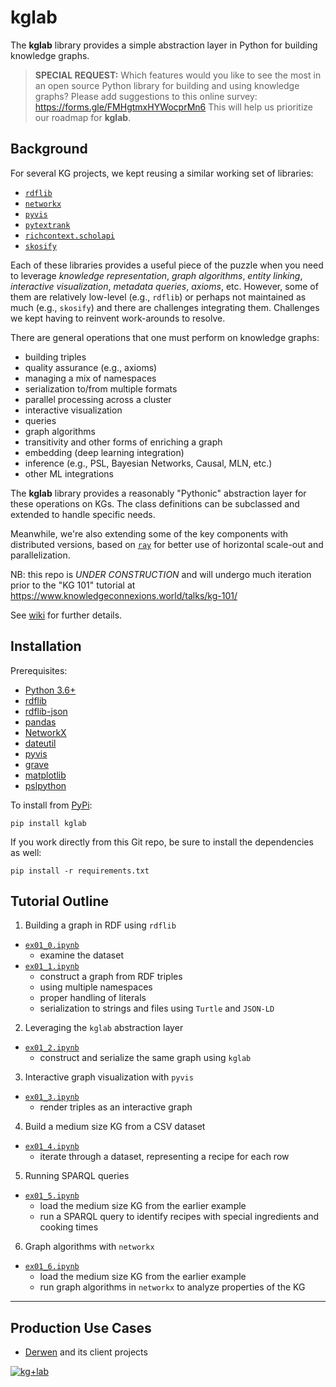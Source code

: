 # kglab

The **kglab** library provides a simple abstraction layer in Python
for building knowledge graphs.

> **SPECIAL REQUEST:**
> Which features would you like to see the most in an open source Python library for building and using knowledge graphs? Please add suggestions to this online survey: https://forms.gle/FMHgtmxHYWocprMn6  This will help us prioritize our roadmap for **kglab**.


## Background

For several KG projects, we kept reusing a similar working set of libraries:

  * [`rdflib`](https://rdflib.readthedocs.io/)
  * [`networkx`](https://networkx.org/)
  * [`pyvis`](https://pyvis.readthedocs.io/)
  * [`pytextrank`](https://pypi.org/project/pytextrank/)
  * [`richcontext.scholapi`](https://pypi.org/project/richcontext-scholapi/)
  * [`skosify`](https://skosify.readthedocs.io/)

Each of these libraries provides a useful piece of the puzzle when you need
to leverage *knowledge representation*, *graph algorithms*, *entity linking*,
*interactive visualization*, *metadata queries*, *axioms*, etc.
However, some of them are relatively low-level (e.g., `rdflib`) or perhaps not
maintained as much (e.g., `skosify`) and there are challenges integrating them.
Challenges we kept having to reinvent work-arounds to resolve.

There are general operations that one must perform on knowledge graphs:

  * building triples
  * quality assurance (e.g., axioms)
  * managing a mix of namespaces
  * serialization to/from multiple formats
  * parallel processing across a cluster
  * interactive visualization
  * queries
  * graph algorithms
  * transitivity and other forms of enriching a graph
  * embedding (deep learning integration)
  * inference (e.g., PSL, Bayesian Networks, Causal, MLN, etc.)
  * other ML integrations
 
The **kglab** library provides a reasonably "Pythonic" abstraction layer
for these operations on KGs.
The class definitions can be subclassed and extended to handle specific needs.

Meanwhile, we're also extending some of the key components with distributed
versions, based on [`ray`](https://ray.io/) for better use of horizontal
scale-out and parallelization.

NB: this repo is *UNDER CONSTRUCTION* and will undergo much iteration prior
to the "KG 101" tutorial at https://www.knowledgeconnexions.world/talks/kg-101/

See [wiki](https://github.com/DerwenAI/kglab/wiki) for further details.


## Installation

Prerequisites:

- [Python 3.6+](https://www.python.org/downloads/)
- [rdflib](https://rdflib.readthedocs.io/)
- [rdflib-json](https://github.com/RDFLib/rdflib-jsonld)
- [pandas](https://pandas.pydata.org/)
- [NetworkX](https://networkx.org/)
- [dateutil](https://pypi.org/project/python-dateutil/)
- [pyvis](https://pyvis.readthedocs.io/)
- [grave](https://github.com/networkx/grave)
- [matplotlib](https://matplotlib.org/)
- [pslpython](https://psl.linqs.org/)

To install from [PyPi](https://pypi.python.org/pypi/kglab):

```
pip install kglab
```

If you work directly from this Git repo, be sure to install the dependencies
as well:

```
pip install -r requirements.txt
```


## Tutorial Outline

1. Building a graph in RDF using `rdflib`
  * [`ex01_0.ipynb`](https://github.com/DerwenAI/kglab/blob/main/ex01_0.ipynb)
    * examine the dataset
  * [`ex01_1.ipynb`](https://github.com/DerwenAI/kglab/blob/main/ex01_1.ipynb)
    * construct a graph from RDF triples
    * using multiple namespaces
    * proper handling of literals
    * serialization to strings and files using `Turtle` and `JSON-LD`
2. Leveraging the `kglab` abstraction layer
  * [`ex01_2.ipynb`](https://github.com/DerwenAI/kglab/blob/main/ex01_2.ipynb)
    * construct and serialize the same graph using  `kglab`
3. Interactive graph visualization with `pyvis`
  * [`ex01_3.ipynb`](https://github.com/DerwenAI/kglab/blob/main/ex01_3.ipynb)
    * render triples as an interactive graph
4. Build a medium size KG from a CSV dataset
  * [`ex01_4.ipynb`](https://github.com/DerwenAI/kglab/blob/main/ex01_4.ipynb)
    * iterate through a dataset, representing a recipe for each row
5. Running SPARQL queries
  * [`ex01_5.ipynb`](https://github.com/DerwenAI/kglab/blob/main/ex01_5.ipynb)
    * load the medium size KG from the earlier example
    * run a SPARQL query to identify recipes with special ingredients and cooking times
6. Graph algorithms with `networkx`
  * [`ex01_6.ipynb`](https://github.com/DerwenAI/kglab/blob/main/ex01_6.ipynb)
    * load the medium size KG from the earlier example
    * run graph algorithms in `networkx` to analyze properties of the KG

---

## Production Use Cases

  * [Derwen](https://derwen.ai/) and its client projects


[![kg+lab](https://github.com/DerwenAI/kglab/blob/main/docs/kglab.png)](https://github.com/DerwenAI/kglab/blob/main/docs/kglab.png)
